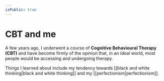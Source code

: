 ```yaml
---
isPublic: true
---
```


# CBT and me

A few years ago, I underwent a course of **Cognitive Behavioural Therapy (CBT)** and have become firmly of the opinion that, in an ideal world, most people would be accessing and undergoing therapy.

Things I learned about include my tendency towards [[black and white thinking|black and white thinking]] and my [[perfectionism|perfectionism]].